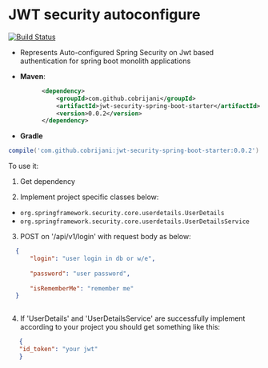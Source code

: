 # JWT security autoconfigure

[![Build Status](https://travis-ci.org/Cobrijani/jwt-security-spring-boot-starter.svg?branch=master)](https://travis-ci.org/Cobrijani/jwt-security-spring-boot-starter)


- Represents Auto-configured Spring Security on Jwt based authentication for spring boot monolith applications



- __Maven__:
  ```xml
        <dependency>
            <groupId>com.github.cobrijani</groupId>
            <artifactId>jwt-security-spring-boot-starter</artifactId>
            <version>0.0.2</version>
        </dependency>
  ```

- __Gradle__

```groovy
compile('com.github.cobrijani:jwt-security-spring-boot-starter:0.0.2')
```
To use it:

1. Get dependency

2. Implement project specific classes below:
  - ```org.springframework.security.core.userdetails.UserDetails```
  - ```org.springframework.security.core.userdetails.UserDetailsService```

3. POST on '/api/v1/login' with request body as below:

```json
  {
      "login": "user login in db or w/e",
      
      "password": "user password",
      
      "isRememberMe": "remember me"
  }
  
```

4. If 'UserDetails' and 'UserDetailsService' are successfully implement according to your project you should get 
    something like this: 
 ```json
    {
    "id_token": "your jwt"
    }
 
 ```
    
    
